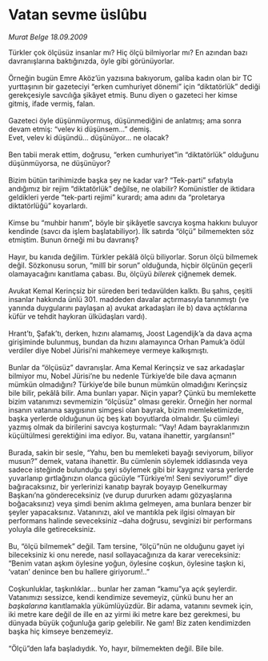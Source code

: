 # Vatan sevme üslûbu

*Murat Belge 18.09.2009*

<div class="taraf_structure_2col_1zq">
<div class="margen_n">



 <p>Türkler çok ölçüsüz insanlar mı? Hiç ölçü bilmiyorlar mı? En azından bazı davranışlarına baktığınızda, öyle gibi görünüyorlar. <br/><br/>Örneğin bugün Emre Aköz’ün yazısına bakıyorum, galiba kadın olan bir TC yurttaşının bir gazeteciyi “erken cumhuriyet dönemi” için “diktatörlük” dediği gerekçesiyle savcılığa şikâyet etmiş. Bunu diyen o gazeteci her kimse gitmiş, ifade vermiş, falan. <br/><br/>Gazeteci öyle düşünmüyormuş, düşünmediğini de anlatmış; ama sonra devam etmiş: “velev ki düşünsem...” demiş. <br/>Evet, velev ki düşündü... düşünüyor... ne olacak? <br/><br/>Ben tabii merak ettim, doğrusu, “erken cumhuriyet”in “diktatörlük” olduğunu düşünmüyorsa, ne düşünüyor? <br/><br/>Bizim bütün tarihimizde başka şey ne kadar var? “Tek-parti” sıfatıyla andığımız bir rejim “diktatörlük” değilse, ne olabilir? Komünistler de iktidara geldikleri yerde “tek-parti rejimi” kurardı; ama adını da “proletarya diktatörlüğü” koyarlardı. <br/><br/>Kimse bu “muhbir hanım”, böyle bir şikâyetle savcıya koşma hakkını buluyor kendinde (savcı da işlem başlatabiliyor). İlk satırda “ölçü” bilmemekten söz etmiştim. Bunun örneği mi bu davranış? <br/><br/>Hayır, bu kanıda değilim. Türkler pekâlâ ölçü biliyorlar. Sorun ölçü bilmemek değil. Sözkonusu sorun, “millî bir sorun” olduğunda, hiçbir ölçünün geçerli olamayacağını kanıtlama çabası. Bu, ölçüyü <i>bilerek</i> çiğnemek demek. <br/><br/>Avukat Kemal Kerinçsiz bir süreden beri tedavülden kalktı. Bu şahıs, çeşitli insanlar hakkında ünlü 301. maddeden davalar açtırmasıyla tanınmıştı (ve yanında duygularını paylaşan a) avukat arkadaşları ile b) dava açtıklarına küfür ve tehdit haykıran ülküdaşları vardı). <br/><br/>Hrant’tı, Şafak’tı, derken, hızını alamamış, Joost Lagendijk’a da dava açma girişiminde bulunmuş, bundan da hızını alamayınca Orhan Pamuk’a ödül verdiler diye Nobel Jürisi’ni mahkemeye vermeye kalkışmıştı. <br/><br/>Bunlar da “ölçüsüz” davranışlar. Ama Kemal Kerinçsiz ve saz arkadaşlar bilmiyor mu, Nobel Jürisi’ne bu nedenle Türkiye’de bile dava açmanın mümkün olmadığını? Türkiye’de bile bunun mümkün olmadığını Kerinçsiz bile bilir, pekâlâ bilir. Ama bunları yapar. Niçin yapar? Çünkü bu memlekette bizim vatanımızı sevmemizin “ölçüsüz” olması gerekir. Örneğin her normal insanın vatanına saygısının simgesi olan bayrak, bizim memleketimizde, başka yerlerde olduğunun üç beş katı boyutlarda olmalıdır. Şu cümleyi yazmış olmak da birilerini savcıya koşturmalı: “Vay! Adam bayraklarımızın küçültülmesi gerektiğini ima ediyor. Bu, vatana ihanettir, yargılansın!” <br/><br/>Burada, sakin bir sesle, “Yahu, ben bu memleketi bayağı seviyorum, biliyor musun?” demek, vatana ihanettir. Bu cümlenin söylemek iddiasında veya sadece isteğinde bulunduğu şeyi söylemek gibi bir kaygınız varsa yerlerde yuvarlanıp gırtlağınızın olanca gücüyle “Türkiye’m! Seni seviyorum!” diye bağıracaksınız, bir yerlerinizi kanatıp bayrak boyayıp Genelkurmay Başkanı’na göndereceksiniz (ve durup dururken adamı gözyaşlarına boğacaksınız) veya şimdi benim aklıma gelmeyen, ama bunlara benzer bir şeyler yapacaksınız. Vatanınızı, akıl ve mantıkla pek ilgisi olmayan bir performans halinde seveceksiniz –daha doğrusu, sevginizi bir performans yoluyla dile getireceksiniz. <br/><br/>Bu, “ölçü bilmemek” değil. Tam tersine, “ölçü”nün ne olduğunu gayet iyi bileceksiniz ki onu nerede, nasıl sollayacağınıza da karar vereceksiniz: “Benim vatan aşkım öylesine yoğun, öylesine coşkun, öylesine taşkın ki, ‘vatan’ denince ben bu hallere giriyorum!..” <br/><br/>Coşkunluklar, taşkınlıklar... bunlar her zaman “kamu”ya açık şeylerdir. Vatanımızı sessizce, kendi kendimize sevemeyiz, çünkü bunu her an <i>başkalarına </i>kanıtlamakla yükümlüyüzdür. Bir adama, vatanını sevmek için, iki metre kare değil de ille en az yirmi iki metre kare bez gerekmesi, bu dünyada büyük çoğunluğa garip gelebilir. Ne gam! Biz zaten kendimizden başka hiç kimseye benzemeyiz. <br/><br/>“Ölçü”den lafa başladıydık. Yo, hayır, bilmemekten değil. Bile bile.</p>
<br/>
<br/>
<br/>



<br/>


<div id="taraf_not">
</div>

</div>


</div>
